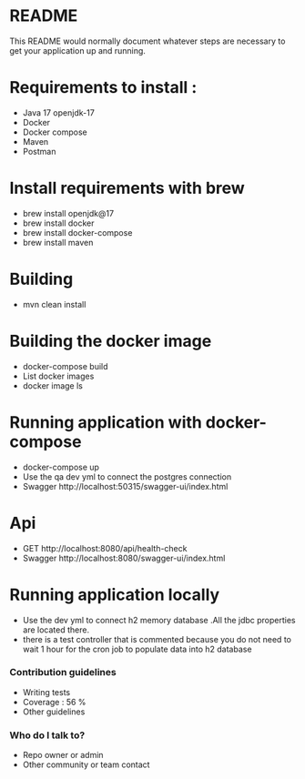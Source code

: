 # README #

This README would normally document whatever steps are necessary to get your application up and
running.

# Requirements to install :

* Java 17 openjdk-17
* Docker
* Docker compose
* Maven
* Postman

# Install requirements with brew

* brew install openjdk@17
* brew install docker
* brew install docker-compose
* brew install maven

# Building

* mvn clean install

# Building the docker image

* docker-compose build
* List docker images
* docker image ls

# Running application with docker-compose

* docker-compose up
* Use the qa dev yml to connect the postgres  connection
* Swagger http://localhost:50315/swagger-ui/index.html

# Api

* GET  http://localhost:8080/api/health-check
* Swagger http://localhost:8080/swagger-ui/index.html

# Running application locally

* Use the dev yml to connect h2 memory database .All the jdbc properties are located there.
* there is a test controller that is commented because you do not need to wait 1 hour for the cron
  job to populate data into h2 database


### Contribution guidelines ###

* Writing tests
* Coverage : 56 %
* Other guidelines

### Who do I talk to? ###

* Repo owner or admin
* Other community or team contact